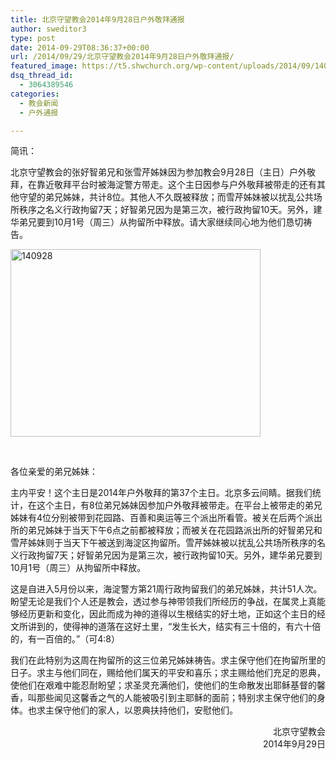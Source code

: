 ```yaml
---
title: 北京守望教会2014年9月28日户外敬拜通报
author: sweditor3
type: post
date: 2014-09-29T08:36:37+00:00
url: /2014/09/29/北京守望教会2014年9月28日户外敬拜通报/
featured_image: https://t5.shwchurch.org/wp-content/uploads/2014/09/140928-400x288.jpg
dsq_thread_id:
  - 3064389546
categories:
  - 教会新闻
  - 户外通报

---
```

简讯：
  
北京守望教会的张好智弟兄和张雪芹姊妹因为参加教会9月28日（主日）户外敬拜，在靠近敬拜平台时被海淀警方带走。这个主日因参与户外敬拜被带走的还有其他守望的弟兄姊妹，共计8位。其他人不久既被释放；而雪芹姊妹被以扰乱公共场所秩序之名义行政拘留7天；好智弟兄因为是第三次，被行政拘留10天。另外，建华弟兄要到10月1号（周三）从拘留所中释放。请大家继续同心地为他们恳切祷告。

<!--more-->

[<img class="aligncenter size-full wp-image-11665" src="http://t5.shwchurch.org/wp-content/uploads/2014/09/140928.jpg" alt="140928" width="400" height="300" />][1]

&nbsp;

各位亲爱的弟兄姊妹：

主内平安！这个主日是2014年户外敬拜的第37个主日。北京多云间睛。据我们统计，在这个主日，有8位弟兄姊妹因参加户外敬拜被带走。在平台上被带走的弟兄姊妹有4位分别被带到花园路、百善和奥运等三个派出所看管。被关在后两个派出所的弟兄姊妹于当天下午6点之前都被释放；而被关在花园路派出所的好智弟兄和雪芹姊妹则于当天下午被送到海淀区拘留所。雪芹姊妹被以扰乱公共场所秩序的名义行政拘留7天；好智弟兄因为是第三次，被行政拘留10天。另外，建华弟兄要到10月1号（周三）从拘留所中释放。

这是自进入5月份以来，海淀警方第21周行政拘留我们的弟兄姊妹，共计51人次。盼望无论是我们个人还是教会，透过参与神带领我们所经历的争战，在属灵上真能够经历更新和变化，因此而成为神的道得以生根结实的好土地，正如这个主日的经文所讲到的，使得神的道落在这好土里，“发生长大，结实有三十倍的，有六十倍的，有一百倍的。”（可4:8）

<p style="text-align: left;">
  我们在此特别为这周在拘留所的这三位弟兄姊妹祷告。求主保守他们在拘留所里的日子。求主与他们同在，赐给他们属天的平安和喜乐；求主赐给他们充足的恩典，使他们在艰难中能忍耐盼望；求圣灵充满他们，使他们的生命散发出耶稣基督的馨香，叫那些闻见这馨香之气的人能被吸引到主耶稣的面前；特别求主保守他们的身体。也求主保守他们的家人，以恩典扶持他们，安慰他们。
</p>

<p style="text-align: right;">
  北京守望教会<br /> 2014年9月29日
</p>

 [1]: http://t5.shwchurch.org/wp-content/uploads/2014/09/140928.jpg